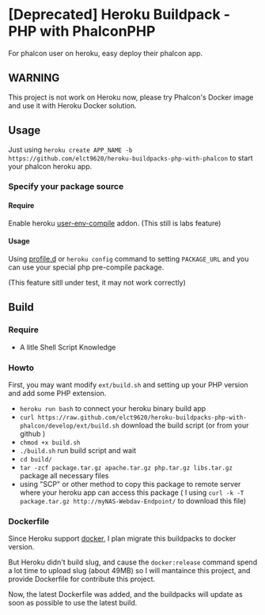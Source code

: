 [Deprecated] Heroku Buildpack - PHP with PhalconPHP
===

For phalcon user on heroku, easy deploy their phalcon app.

WARNING
---

This project is not work on Heroku now, please try Phalcon's Docker image and use it with Heroku Docker solution.

Usage
---

Just using `heroku create APP_NAME -b https://github.com/elct9620/heroku-buildpacks-php-with-phalcon` to start your phalcon heroku app.

### Specify your package source

#### Require

Enable heroku [user-env-compile](https://devcenter.heroku.com/articles/labs-user-env-compile) addon. (This still is labs feature)

#### Usage

Using [profile.d](https://devcenter.heroku.com/articles/profiled) or `heroku config` command to setting `PACKAGE_URL` and you can use your special php pre-compile package.

(This feature sitll under test, it may not work correctly)

Build
---

### Require

* A litle Shell Script Knowledge

### Howto

First, you may want modify `ext/build.sh` and setting up your PHP version and add some PHP extension.

* `heroku run bash` to connect your heroku binary build app
* `curl https://raw.github.com/elct9620/heroku-buildpacks-php-with-phalcon/develop/ext/build.sh` download the build script (or from your github )
* `chmod +x build.sh`
* `./build.sh` run build script and wait
* `cd build/`
* `tar -zcf package.tar.gz apache.tar.gz php.tar.gz libs.tar.gz` package all necessary files
* using "SCP" or other method to copy this package to remote server where your heroku app can access this package
  ( I using `curl -k -T package.tar.gz http://myNAS-Webdav-Endpoint/` to download this file)

### Dockerfile

Since Heroku support [docker](https://blog.heroku.com/archives/2015/5/5/introducing_heroku_docker_release_build_deploy_heroku_apps_with_docker), I plan migrate this buildpacks to docker version.

But Heroku didn't build slug, and cause the `docker:release` command spend a lot time to upload slug (about 49MB) so I will mantaince this project, and provide Dockerfile for contribute this project.

Now, the latest Dockerfile was added, and the buildpacks will update as soon as possible to use the latest build.
